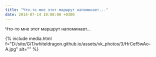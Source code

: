```yaml
---
title: "Что-то мне этот маршрут напоминает..."
date: 2014-07-14 10:08:00 +0300
---
```


Что-то мне этот маршрут напоминает...

{% include media.html f="D:/site/GiT/whiteldragon.github.io/assets/vk_photos/3/HrCef5wAo-A.jpg" alt="" %}
